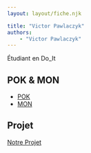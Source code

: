 ```yaml
---
layout: layout/fiche.njk

title: "Victor Pawlaczyk"
authors:
    - "Victor Pawlaczyk"
---
```


Étudiant en Do_It

## POK & MON

- [POK](./pok)
- [MON](./mon)

## Projet

[Notre Projet](../../20XX-20YY/_projets/notre-projet)
